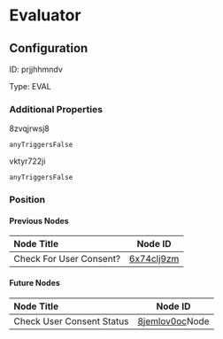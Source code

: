 # Evaluator
## Configuration
ID:  prjjhhmndv

Type: EVAL 







### Additional Properties
8zvqjrwsj8
```string 
anyTriggersFalse
```


vktyr722ji
```string 
anyTriggersFalse
```





### Position

#### Previous Nodes
| Node Title | Node ID |
| :------------- | ------------ |
| Check For User Consent? | [6x74clj9zm](./6x74clj9zm.md) | 
 
 #### Future Nodes
| Node Title | Node ID |
| :------------- | ------------ |
| Check User Consent Status |[8jemlov0oc](./8jemlov0oc.md)Node |[8zvqjrwsj8](./8zvqjrwsj8.md) | 